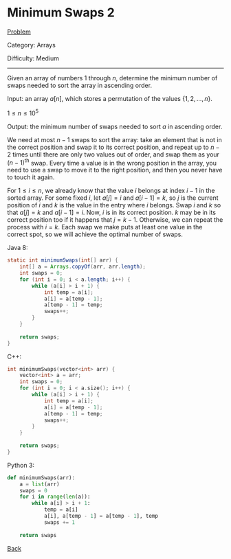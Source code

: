 # Minimum Swaps 2

[Problem](https://www.hackerrank.com/challenges/minimum-swaps-2/problem)

Category: Arrays

Difficulty: Medium

---

Given an array of numbers 1 through $n$, determine the minimum number of swaps
needed to sort the array in ascending order.

Input: an array $a[n]$, which stores a permutation of the values
$\{1, 2, \ldots, n\}$.

$1 \leq n \leq 10^5$

Output: the minimum number of swaps needed to sort $a$ in ascending order.

We need at most $n - 1$ swaps to sort the array: take an element that is not in
the correct position and swap it to its correct position, and repeat up to
$n - 2$ times until there are only two values out of order, and swap them as
your $(n - 1)^{\text{th}}$ swap. Every time a value is in the wrong position
in the array, you need to use a swap to move it to the right position, and then
you never have to touch it again.

For $1 \leq i \leq n$, we already know that the value $i$ belongs at index
$i - 1$ in the sorted array. For some fixed $i$, let $a[j] = i$ and
$a[i - 1] = k$, so $j$ is the current position of $i$ and $k$ is the value in
the entry where $i$ belongs. Swap $i$ and $k$ so that $a[j] = k$ and
$a[i - 1] = i$. Now, $i$ is in its correct position. $k$ may be in its correct
position too if it happens that $j = k - 1$. Otherwise, we can repeat the
process with $i = k$. Each swap we make puts at least one value in the correct
spot, so we will achieve the optimal number of swaps.

Java 8:
```java
static int minimumSwaps(int[] arr) {
    int[] a = Arrays.copyOf(arr, arr.length);
    int swaps = 0;
    for (int i = 0; i < a.length; i++) {
        while (a[i] > i + 1) {
            int temp = a[i];
            a[i] = a[temp - 1];
            a[temp - 1] = temp;
            swaps++;
        }
    }
    
    return swaps;
}
```

C++:
```cpp
int minimumSwaps(vector<int> arr) {
    vector<int> a = arr;
    int swaps = 0;
    for (int i = 0; i < a.size(); i++) {
        while (a[i] > i + 1) {
            int temp = a[i];
            a[i] = a[temp - 1];
            a[temp - 1] = temp;
            swaps++;
        }
    }
    
    return swaps;
}
```

Python 3:
```python
def minimumSwaps(arr):
    a = list(arr)
    swaps = 0
    for i in range(len(a)):
        while a[i] > i + 1:
            temp = a[i]
            a[i], a[temp - 1] = a[temp - 1], temp
            swaps += 1
            
    return swaps
```

[Back](../../hackerrank.md)
